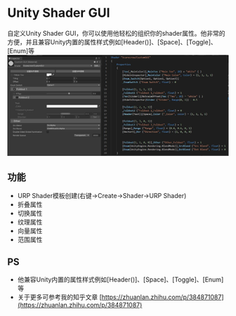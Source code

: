 # Unity Shader GUI
自定义Unity Shader GUI，你可以使用他轻松的组织你的shader属性。他非常的方便，并且兼容Unity内置的属性样式例如[Header()]、[Space]、[Toggle]、[Enum]等
![alt CustomShaderGUI](https://github.com/Straw1997/UnityCustomShaderGUI/blob/main/CustomShaderGUI.jpg)
## 功能
* URP Shader模板创建(右键->Create->Shader->URP Shader)
* 折叠属性
* 切换属性
* 纹理属性
* 向量属性
* 范围属性
## PS
* 他兼容Unity内置的属性样式例如[Header()]、[Space]、[Toggle]、[Enum]等
* 关于更多可参考我的知乎文章
[https://zhuanlan.zhihu.com/p/384871087](https://zhuanlan.zhihu.com/p/384871087)

